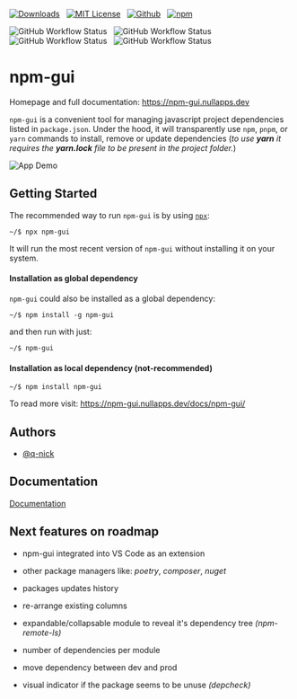 [![Downloads](https://img.shields.io/npm/dm/npm-gui?style=for-the-badge)](https://www.npmjs.com/package/npm-gui)
&nbsp;
[![MIT License](https://img.shields.io/npm/l/npm-gui?style=for-the-badge)](https://choosealicense.com/licenses/mit/)
&nbsp;
[![Github](https://img.shields.io/github/stars/q-nick/npm-gui?style=for-the-badge)](https://github.com/q-nick/npm-gui)
&nbsp;
[![npm](https://img.shields.io/npm/v/npm-gui?style=for-the-badge)](https://www.npmjs.com/package/npm-gui)

![GitHub Workflow Status](https://img.shields.io/github/actions/workflow/status/q-nick/npm-gui/build.yml?style=for-the-badge)
&nbsp;
![GitHub Workflow Status](https://img.shields.io/github/actions/workflow/status/q-nick/npm-gui/windows.yml?label=windows%20test&style=for-the-badge)
&nbsp;
![GitHub Workflow Status](https://img.shields.io/github/actions/workflow/status/q-nick/npm-gui/macos.yml?label=macos%20test&style=for-the-badge)
&nbsp;
![GitHub Workflow Status](https://img.shields.io/github/actions/workflow/status/q-nick/npm-gui/linux.yml?label=linux%20test&style=for-the-badge)

# npm-gui

Homepage and full documentation: https://npm-gui.nullapps.dev

`npm-gui` is a convenient tool for managing javascript project dependencies listed in `package.json`. Under the hood, it will transparently use `npm`, `pnpm`, or `yarn` commands to install, remove or update dependencies
(_to use **yarn** it requires the **yarn.lock** file to be present in the project folder._)

![App Demo](https://npm-gui.nullapps.dev/batch-install.GIF)

## Getting Started

The recommended way to run `npm-gui` is by using <a href="https://www.npmjs.com/package/npx">`npx`</a>:

```
~/$ npx npm-gui
```

It will run the most recent version of `npm-gui` without installing it on your system.

#### Installation as global dependency

`npm-gui` could also be installed as a global dependency:

```
~/$ npm install -g npm-gui
```

and then run with just:

```
~/$ npm-gui
```

#### Installation as local dependency (not-recommended)

```
~/$ npm install npm-gui
```

To read more visit: https://npm-gui.nullapps.dev/docs/npm-gui/

## Authors

- [@q-nick](https://www.github.com/q-nick)

## Documentation

[Documentation](https://npm-gui.nullapps.dev/docs/npm-gui/)

## Next features on roadmap

- npm-gui integrated into VS Code as an extension

- other package managers like: _poetry_, _composer_, _nuget_

- packages updates history

- re-arrange existing columns

- expandable/collapsable module to reveal it's dependency tree _(npm-remote-ls)_

- number of dependencies per module

- move dependency between dev and prod

- visual indicator if the package seems to be unuse _(depcheck)_
